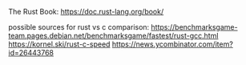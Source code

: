 The Rust Book: https://doc.rust-lang.org/book/

possible sources for rust vs c comparison:
https://benchmarksgame-team.pages.debian.net/benchmarksgame/fastest/rust-gcc.html
https://kornel.ski/rust-c-speed
https://news.ycombinator.com/item?id=26443768
